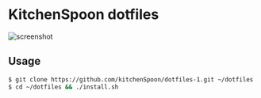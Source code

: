 # KitchenSpoon dotfiles

![screenshot](screenshot.png)

## Usage

```zsh
$ git clone https://github.com/kitchenSpoon/dotfiles-1.git ~/dotfiles
$ cd ~/dotfiles && ./install.sh
```
